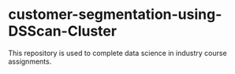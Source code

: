 # customer-segmentation-using-DSScan-Cluster
This repository is used to complete data science in industry course assignments.
